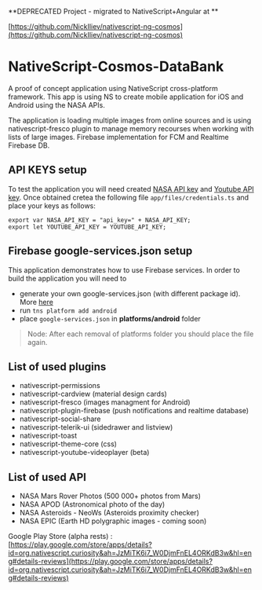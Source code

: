 

**DEPRECATED Project - migrated to NativeScript+Angular at **

[https://github.com/NickIliev/nativescript-ng-cosmos](https://github.com/NickIliev/nativescript-ng-cosmos)


#
#
#
#
#
#
#
#
#
#
#
#
#
#
#










# NativeScript-Cosmos-DataBank

A proof of concept application using NativeScript cross-platform framework.
This app is using NS to create mobile application for iOS and Android using the NASA
APIs.

The application is loading multiple images from online sources and is using
nativescript-fresco plugin to manage memory recourses when working with lists of large images.
Firebase implementation for FCM and Realtime Firebase DB.

## API KEYS setup
To test the application you will need created [NASA API key](https://api.nasa.gov/) and [Youtube API key](https://developers.google.com/youtube/v3/getting-started).
Once obtained cretea the following file `app/files/credentials.ts` and place your keys as follows:

```
export var NASA_API_KEY = "api_key=" + NASA_API_KEY;
export let YOUTUBE_API_KEY = YOUTUBE_API_KEY;
```

## Firebase google-services.json setup
This application demonstrates how to use Firebase services.
In order to build the application you will need to 
 - generate your own google-services.json (with different package id). More [here](https://firebase.google.com/docs/android/setup)
 - run `tns platform add android`
 - place `google-services.json` in **platforms/android** folder
>Node: After each removal of platforms folder you should place the file again. 

## List of used plugins

 * nativescript-permissions
 * nativescript-cardview (material design cards)
 * nativescript-fresco (images managment for Android)
 * nativescript-plugin-firebase (push notifications and realtime database)
 * nativescript-social-share
 * nativescript-telerik-ui (sidedrawer and listview)
 * nativescript-toast
 * nativescript-theme-core (css)
 * nativescript-youtube-videoplayer (beta)

## List of used API

 * NASA Mars Rover Photos (500 000+ photos from Mars)
 * NASA APOD (Astronomical photo of the day)
 * NASA Asteroids - NeoWs (Asteroids proximity checker)
 * NASA EPIC (Earth HD polygraphic images - coming soon)
 
Google Play Store (alpha rests) : [https://play.google.com/store/apps/details?id=org.nativescript.curiosity&ah=JzMiTK6i7_W0DjmFnEL4ORKdB3w&hl=eng#details-reviews](https://play.google.com/store/apps/details?id=org.nativescript.curiosity&ah=JzMiTK6i7_W0DjmFnEL4ORKdB3w&hl=eng#details-reviews)
